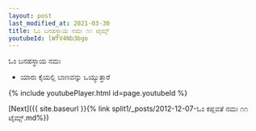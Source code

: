 ```yaml
---
layout: post
last_modified_at: 2021-03-30
title: ಓಂ ಬನಹಸ್ಥಾಯ ನಮಃ ೧೧ ಟೈಮ್ಸ್
youtubeId: lWfV4Nb3bgo
---
```

 
 
 ಓಂ ಬನಹಸ್ಥಾಯ ನಮಃ  
 
 -  ಯಾರು ಕೈಯಲ್ಲಿ ಬಾಣವನ್ನು ಒಯ್ಯುತ್ತಾರೆ 
 
  
 
  
 
 
 
 
 
 


{% include youtubePlayer.html id=page.youtubeId %}
 
[Next]({{ site.baseurl }}{% link  split1/_posts/2012-12-07-ಓಂ ಕಪ್ಲವತೆ ನಮಃ ೧೧ ಟೈಮ್ಸ್.md%})
 
